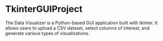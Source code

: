 # TkinterGUIProject
The Data Visualizer is a Python-based GUI application built with tkinter. It allows users to upload a CSV dataset, select columns of interest, and generate various types of visualizations.
